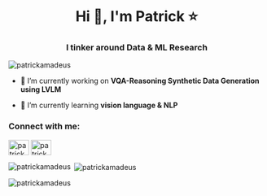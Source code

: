 <h1 align="center">Hi 👋, I'm Patrick ⭐️</h1>
<h3 align="center">I tinker around Data & ML Research</h3>

<p align="left"> <img src="https://komarev.com/ghpvc/?username=patrickamadeus&label=Profile%20views&color=135bec&style=flat" alt="patrickamadeus" /> </p>

- 🔭 I’m currently working on **VQA-Reasoning Synthetic Data Generation using LVLM**

- 🌱 I’m currently learning **vision language & NLP**

<h3 align="left">Connect with me:</h3>
<p align="left">
<a href="https://linkedin.com/in/patrickamadeus" target="blank"><img align="center" src="https://raw.githubusercontent.com/rahuldkjain/github-profile-readme-generator/master/src/images/icons/Social/linked-in-alt.svg" alt="patrickamadeus" height="30" width="40" /></a>
<a href="https://kaggle.com/patrickamadeus" target="blank"><img align="center" src="https://raw.githubusercontent.com/rahuldkjain/github-profile-readme-generator/master/src/images/icons/Social/kaggle.svg" alt="patrickamadeus" height="30" width="40" /></a>
</p>

<p><img align="left" src="https://github-readme-stats.vercel.app/api/top-langs?username=patrickamadeus&show_icons=true&theme=tokyonight&locale=en&layout=compact" alt="patrickamadeus" /></p>

<p>&nbsp;<img align="center" src="https://github-readme-stats.vercel.app/api?username=patrickamadeus&show_icons=true&locale=en" alt="patrickamadeus" /></p>

<p><img align="center" src="https://github-readme-streak-stats.herokuapp.com/?user=patrickamadeus&theme=dark" alt="patrickamadeus" /></p>
